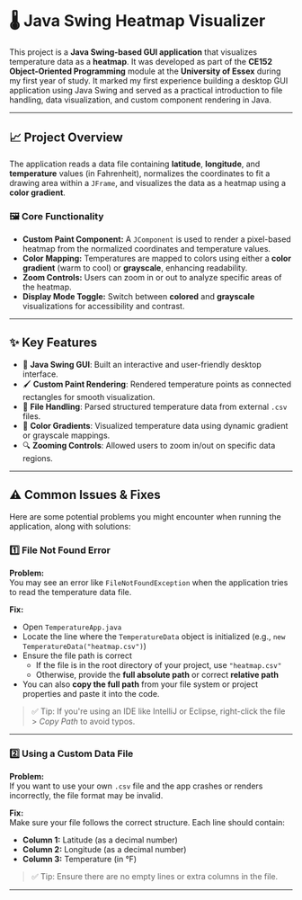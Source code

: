 # 🌡️ Java Swing Heatmap Visualizer

This project is a **Java Swing-based GUI application** that visualizes temperature data as a **heatmap**. It was developed as part of the **CE152 Object-Oriented Programming** module at the **University of Essex** during my first year of study. It marked my first experience building a desktop GUI application using Java Swing and served as a practical introduction to file handling, data visualization, and custom component rendering in Java.

---

## 📈 Project Overview

The application reads a data file containing **latitude**, **longitude**, and **temperature** values (in Fahrenheit), normalizes the coordinates to fit a drawing area within a `JFrame`, and visualizes the data as a heatmap using a **color gradient**.

### 🖼️ Core Functionality

- **Custom Paint Component:** A `JComponent` is used to render a pixel-based heatmap from the normalized coordinates and temperature values.
- **Color Mapping:** Temperatures are mapped to colors using either a **color gradient** (warm to cool) or **grayscale**, enhancing readability.
- **Zoom Controls:** Users can zoom in or out to analyze specific areas of the heatmap.
- **Display Mode Toggle:** Switch between **colored** and **grayscale** visualizations for accessibility and contrast.

---

## ✨ Key Features

- 🎨 **Java Swing GUI**: Built an interactive and user-friendly desktop interface.
- 🖌️ **Custom Paint Rendering**: Rendered temperature points as connected rectangles for smooth visualization.
- 📁 **File Handling**: Parsed structured temperature data from external `.csv` files.
- 🌈 **Color Gradients**: Visualized temperature data using dynamic gradient or grayscale mappings.
- 🔍 **Zooming Controls**: Allowed users to zoom in/out on specific data regions.

---

## ⚠️ Common Issues & Fixes

Here are some potential problems you might encounter when running the application, along with solutions:

### 1️⃣ File Not Found Error

**Problem:**  
You may see an error like `FileNotFoundException` when the application tries to read the temperature data file.

**Fix:**  
- Open `TemperatureApp.java`
- Locate the line where the `TemperatureData` object is initialized (e.g., `new TemperatureData("heatmap.csv")`)
- Ensure the file path is correct
  - If the file is in the root directory of your project, use `"heatmap.csv"`
  - Otherwise, provide the **full absolute path** or correct **relative path**
- You can also **copy the full path** from your file system or project properties and paste it into the code.

> ✅ Tip: If you're using an IDE like IntelliJ or Eclipse, right-click the file > *Copy Path* to avoid typos.

---

### 2️⃣ Using a Custom Data File

**Problem:**  
If you want to use your own `.csv` file and the app crashes or renders incorrectly, the file format may be invalid.

**Fix:**  
Make sure your file follows the correct structure. Each line should contain:
- **Column 1:** Latitude (as a decimal number)
- **Column 2:** Longitude (as a decimal number)
- **Column 3:** Temperature (in °F)

> ✅ Tip: Ensure there are no empty lines or extra columns in the file.

---



